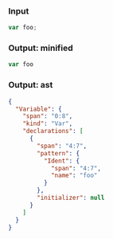 ### Input
```js
var foo;
```

### Output: minified
```js
var foo
```

### Output: ast
```json
{
  "Variable": {
    "span": "0:8",
    "kind": "Var",
    "declarations": [
      {
        "span": "4:7",
        "pattern": {
          "Ident": {
            "span": "4:7",
            "name": "foo"
          }
        },
        "initializer": null
      }
    ]
  }
}
```
